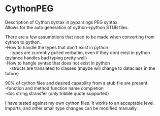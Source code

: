 # CythonPEG

Description of Cython syntax in pyparsings PEG syntax.  
Allows for the auto generation of cython->python STUB files.  

There are a few assumptions that need to be made when converting from cython to python.  
-How to handle the types that don't exist in python  
&emsp;-types are currently pulled verbatim, even if they dont exist in python (pylance handles bad typing pretty well)  
-How to hangle syntax that does not exist in python  
&emsp;-structs are translated to classes (maybe will change to dataclass in the future)

90% of cython files and desired capability from a stub file are present.  
-function and method function name completion   
-doc string stransfer (only tribble quote supported)  

I have tested against my own cython files.  It works to an acceptable level.  
Imports, and other small type changes can be modified manually.  